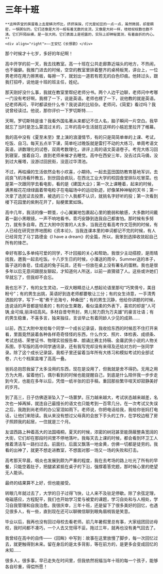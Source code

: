 # 三年十班

``` admonish note 
**这种弄堂的房屋看上去是鳞次栉比，挤挤挨挨，灯光是如豆的一点一点，虽然微弱，却是稠密，一锅粥似的。它们还像是大河一般有着无数的支流，又像是大树一样，枝枝杈杈数也数不清。它们阡陌纵横，是一张大网。它们表面上是袒露的，实际上却神秘莫测，有着曲折的内心。**       
<div align="right">——王安忆《长恨歌》</div>
```

那个时候才十七岁，多好的年纪啊！

高中开学的前一天，我去找教室。高一十班在公共走廊靠近端头的地方，不热闹，也不偏僻。我推门进去的时候，空空的教室里排着整齐的桌椅板凳，讲台上，一位男老师在用力擦黑板，每擦一下，就划出一道若有若无的白色印痕。他转过头，跟我打招呼，说他是十班的班主任，姓纪。

那天刚好没什么事，我就在教室里帮纪老师分书。两个人边干边聊，老师问中考哪一门没有考好啊，我楞了一下，说是英语。老师也楞了一下，说他教的就是英语。纪老师再问，平时都读些什么书？我说读的比较杂。老师问，《简爱》看过吗？我说曾经读过。他说，那你评价一下罗切斯特……

天啊，罗切斯特是谁？我看外国名著从来都记不住人名，脑子瞬间一片空白。我早就忘了当时是怎么蒙混过关的，三年的高中生活就在这样的小尴尬里拉开了帷幕。

我的高中没有《夏至未至》里上演的浪漫情节，有的只是简简单单的上课、考试，吃饭、自习。每天五点半下课，简单吃过晚饭就是雷打不动的大练习，单周考语文英语，讲数理化的试卷，双周考数理化，讲评上周的语文英语卷子。考完大练习回到寝室，接着自习，直到老师来催才去睡觉。高中在西安三年，没去过兵马俑，没到过大雁塔，没游过回民街，没逛过华清池。

不过，再枯燥的生活依然会有小欢喜，小期待。一起去蓝田国防教育基地军训，去阎良飞机场看歼教五，到世园会疯玩，在西北工业大学的校园食堂排队吃冒菜。也是第一次跟同学去看电影，看的是《建国大业》；第一次上课睡着，起来的时候，满黑板花花绿绿画着带电粒子在电磁场中的运动轨迹，好像某种神秘的天书；第一次拿了选民证去投票，被选的三个人我都不认识，就挑名字好听的投；第一次看到楼下花园里的紫荆花开了，贴梗累累如珠。

高中几年，我活的像一颗茧，小心翼翼地包裹起心里的脆弱和敏感，大多数时间戴着一副小黑眼镜，一声不响地看书，乖巧安静到连我自己都害怕。那时候有多努力，就有多自卑。西工大附中厉害的人太多，当我还在看高考作文范例的时候，有人已经在研究世界地图和《资本论》，当我连课本里的单词都记不完的时候，有人已经背完了马丁路德金《l have a dream》的全篇，所以，我笨到选择收敛起自己所有的锋芒。

幸好有那么多单纯可爱的同学，不计回报的关心和帮助。我很少主动搭腔，是雨晴找我，邀我一起去吃饭。十八岁生日的时候，小潘送的雨伞，Summer送的本子，笛子送的香皂，佳成送的兔子玩具，还有一份放在桌上没有署名的蛋糕。我也是很多年以后无意间跟朋友聊起，才知道何人所送，以前一直猜错了人。这些或许她们早就忘了，但我却不会忘。

我也忘不了，有的女生灵动，一双大眼睛总让人想起论语里那句“巧笑倩兮，美目盼兮”；有的男生出挑，英语好到连老师都要敬让三分；有的女生诗意，一手清秀洒脱的字，写下一笔“煮干沧海兮，种桑田”；有的男生沉静，他给你讲题的时候，连说话的声音都是轻柔的；有的女生果敢，看似温柔的外表下，喜欢的却是“人可铸,金可熔,丽泽绍高风。多材自昔夸熊封，男儿努力蔚为万夫雄”的豪言壮语；有的男生稳重，不喜多言，独来独往，言谈举止有着同龄人少见的成熟……

以前，西工大附中发给每个同学一个成长记录袋，我收拾东西的时候忍不住打开来看，里面竟然装着各种各样奇奇怪怪的东西，什么作文、照片、体检表、成绩条、考试总结、荣誉证书、物理实验报告单、朗诵比赛主持稿、金庸武侠小说的人物关系图，手写版的高中同学通讯录，还有我写完却没有来得及还给对方的一张同学录。除了这个成长记录袋，我柜子里还留着当年所有大练习和模拟考试的全部试卷，六七个档案盒堆了高高一叠。

爸妈总抱怨我留了太多没用的东西，现在是没用了，但我就是舍不得扔。无用之用方为大用，留着他们，偶尔看到的时候也能提醒自己，到底是什么陪伴我一步步走到今天，也能在多年以后，凭借一纸半张的旧手稿，重回那些繁华喧天却寂静美好的岁月。

到了高三，日子仿佛逐渐坠入了一场噩梦。压力越来越大，考试状态越来越差，名次也一掉再掉，就连自己最擅长的语文也只能考到一百零几分。在一次考试又失误之后，我跑到尚老师的办公室泪如雨下。老师说，你把电话给我，我给你爸妈打电话，让他们来陪读。我从来没有想过父母真的会放下手头的工作，在学校边租了房子照顾我的起居，一住就是三个月。

友谊西路上种着高大的法国梧桐，夏天的时候，浓密的树冠甚至能荫蔽整条宽阔的大街，它们却在那段时间里不停地落叶。我每天去上课的时候，都会看到环卫工人推着清洁车一路扫过去。前面扫，后面又飘落一地金黄，仿佛一切都是徒劳的。我看的出神了，就更不想走进教室，不想面对那一场又一场的失败和打击。

高考那天早晨，咽炎也发展到颇为严重的程度，我在去考场的路上吐光了所有的早餐，只能空着肚子，把腿紧紧抵在桌子的下沿，强撑着答完题，那时候心里的绝望无人能诉。

最终的结果算不上好，但也能接受。

转眼几年就过去了，大学的日子过得飞快，让人来不及驻足停歇。除了余弦定理，电磁感应，方程配平，我们也开始学习爱与被爱的课题，学习自处和与人相处，学习自我管理和自我治愈。我很庆幸，三年十班，还是留下了很多美好的回忆，也遇见很多人，有一些，直到现在还可以聊微信聊到眼角眉梢皆是笑意。

毕业以后，我再也没有回过母校去看老师。前几年暑假里总有事，大家组团回访母校，我时间都不凑巧，一个人去又觉得不妥。拖过三年，就再也没有勇气回去了。

我曾经在高中的自传——《回眸》中写到：故事在这里放慢了脚步，每一次回忆过去，就更触得到未来。留在身后的是太多背影，等在前方的，是更多会变成回忆的未知……

很多人，很多事，早已走失在时间里，但我依然祝福当年十班的每一个孩子，能够各自珍重，得偿所愿！

